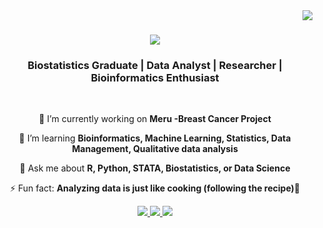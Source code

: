 <img align="right" src="https://visitor-badge.laobi.icu/badge?page_id=stella160.stella160" />

<h1 align="center">
    <img src="https://readme-typing-svg.herokuapp.com/?font=Righteous&size=35&center=true&vCenter=true&width=500&height=70&duration=4000&lines=Hello+Everyone!+👋;+I'm+Stellamarries+Syombua!;" />
</h1>

<h3 align="center">Biostatistics Graduate | Data Analyst | Researcher | Bioinformatics Enthusiast</h3>

<br/>

<div align="center">
 
 🔭 I’m currently working on **Meru -Breast Cancer Project**
 
 🌱 I’m learning **Bioinformatics, Machine Learning, Statistics, Data Management, Qualitative data analysis**

💬 Ask me about **R, Python, STATA, Biostatistics, or Data Science**

⚡ Fun fact: **Analyzing data is just like cooking (following the recipe)🎉**

</div>

<div align="center"> 
  <a href="mailto:stellamarries.stellamarriessyombua@gmail.com">
    <img src="https://img.shields.io/badge/Gmail-333333?style=for-the-badge&logo=gmail&logoColor=red" />
  </a>
  <a href="www.linkedin.com/in/stellamarries-syombua-59151a260" target="_blank">
    <img src="https://img.shields.io/badge/LinkedIn-0077B5?style=for-the-badge&logo=linkedin&logoColor=white" />
  </a>
  <a href="https://stellamarries.github.io" target="_blank">
     <img src="https://img.shields.io/badge/Portfolio-FF5722?style=for-the-badge&logo=todoist&logoColor=white" />
  </a>
</div>


<!--
**stella160/stella160** is a ✨ _special_ ✨ repository because its `README.md` (this file) appears on your GitHub profile.

Here are some ideas to get you started:

- 🔭 I’m currently working on ...
- 🌱 I’m currently learning ...
- 👯 I’m looking to collaborate on ...
- 🤔 I’m looking for help with ...
- 💬 Ask me about ...
- 📫 How to reach me: ...
- 😄 Pronouns: ...
- ⚡ Fun fact: ...
-->
